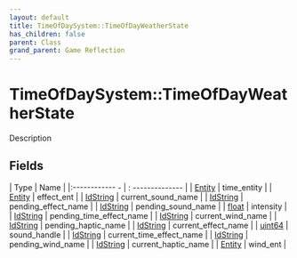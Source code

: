 ```yaml
---
layout: default
title: TimeOfDaySystem::TimeOfDayWeatherState
has_children: false
parent: Class
grand_parent: Game Reflection
---
```

# TimeOfDaySystem::TimeOfDayWeatherState
Description 

## Fields
| Type | Name |
|:------------ - | : -------------- |
| [Entity](game-reflection/classes/entity.md) | time_entity |
| [Entity](game-reflection/classes/entity.md) | effect_ent |
| [IdString](game-reflection/components/id_string.md) | current_sound_name |
| [IdString](game-reflection/components/id_string.md) | pending_effect_name |
| [IdString](game-reflection/components/id_string.md) | pending_sound_name |
| [float](game-reflection/components/float.md) | intensity |
| [IdString](game-reflection/components/id_string.md) | pending_time_effect_name |
| [IdString](game-reflection/components/id_string.md) | current_wind_name |
| [IdString](game-reflection/components/id_string.md) | pending_haptic_name |
| [IdString](game-reflection/components/id_string.md) | current_effect_name |
| [uint64](game-reflection/components/uint64.md) | sound_handle |
| [IdString](game-reflection/components/id_string.md) | current_time_effect_name |
| [IdString](game-reflection/components/id_string.md) | pending_wind_name |
| [IdString](game-reflection/components/id_string.md) | current_haptic_name |
| [Entity](game-reflection/classes/entity.md) | wind_ent |
